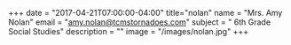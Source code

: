 +++
date = "2017-04-21T07:00:00-04:00"
title="nolan"
name = "Mrs. Amy Nolan"
email = "amy.nolan@tcmstornadoes.com"
subject = " 6th Grade Social Studies"
description = ""
image = "/images/nolan.jpg"
+++